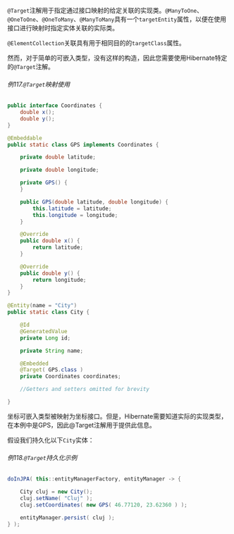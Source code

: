 `@Target`注解用于指定通过接口映射的给定关联的实现类。`@ManyToOne`、`@OneToOne`、`@OneToMany`、`@ManyToMany`具有一个`targetEntity`属性，以便在使用接口进行映射时指定实体关联的实际类。

`@ElementCollection`关联具有用于相同目的的`targetClass`属性。

然而，对于简单的可嵌入类型，没有这样的构造，因此您需要使用Hibernate特定的`@Target`注解。

###### 例117.`@Target`映射使用

```java
public interface Coordinates {
    double x();
    double y();
}

@Embeddable
public static class GPS implements Coordinates {

    private double latitude;

    private double longitude;

    private GPS() {
    }

    public GPS(double latitude, double longitude) {
        this.latitude = latitude;
        this.longitude = longitude;
    }

    @Override
    public double x() {
        return latitude;
    }

    @Override
    public double y() {
        return longitude;
    }
}

@Entity(name = "City")
public static class City {

    @Id
    @GeneratedValue
    private Long id;

    private String name;

    @Embedded
    @Target( GPS.class )
    private Coordinates coordinates;

    //Getters and setters omitted for brevity

}
```

坐标可嵌入类型被映射为坐标接口。但是，Hibernate需要知道实际的实现类型，在本例中是GPS，因此@Target注解用于提供此信息。

假设我们持久化以下`City`实体：

###### 例118.`@Target`持久化示例

```java
doInJPA( this::entityManagerFactory, entityManager -> {

	City cluj = new City();
	cluj.setName( "Cluj" );
	cluj.setCoordinates( new GPS( 46.77120, 23.62360 ) );

	entityManager.persist( cluj );
} );
```



